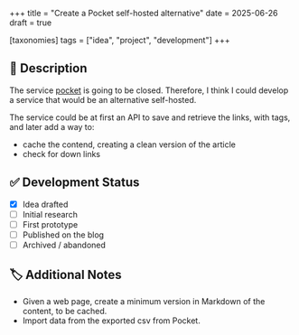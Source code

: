 +++
title = "Create a Pocket self-hosted alternative"
date = 2025-06-26
draft = true

[taxonomies]
tags = ["idea", "project", "development"]
+++

## 📄 Description

The service [pocket](https://getpocket.com/) is going to be closed. Therefore, I think
I could develop a service that would be an alternative self-hosted.

The service could be at first an API to save and retrieve the links, with tags, and
later add a way to:

- cache the contend, creating a clean version of the article
- check for down links

## ✅ Development Status

- [x] Idea drafted
- [ ] Initial research
- [ ] First prototype
- [ ] Published on the blog
- [ ] Archived / abandoned

## 🏷️ Additional Notes

- Given a web page, create a minimum version in Markdown of the content, to be cached.
- Import data from the exported csv from Pocket.
